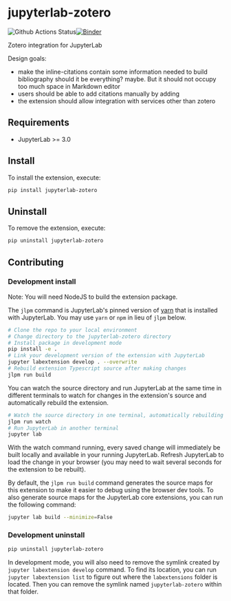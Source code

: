 # jupyterlab-zotero

![Github Actions Status](https://github.com/krassowski/jupyterlab-zotero/workflows/Build/badge.svg)[![Binder](https://mybinder.org/badge_logo.svg)](https://mybinder.org/v2/gh/krassowski/jupyterlab-zotero/main?urlpath=lab)

Zotero integration for JupyterLab

Design goals:

- make the inline-citations contain some information needed to build bibliography
  should it be everything? maybe. But it should not occupy too much space in Markdown editor
- users should be able to add citations manually by adding <cite>
- the extension should allow integration with services other than zotero


## Requirements

* JupyterLab >= 3.0

## Install

To install the extension, execute:

```bash
pip install jupyterlab-zotero
```

## Uninstall

To remove the extension, execute:

```bash
pip uninstall jupyterlab-zotero
```


## Contributing

### Development install

Note: You will need NodeJS to build the extension package.

The `jlpm` command is JupyterLab's pinned version of
[yarn](https://yarnpkg.com/) that is installed with JupyterLab. You may use
`yarn` or `npm` in lieu of `jlpm` below.

```bash
# Clone the repo to your local environment
# Change directory to the jupyterlab-zotero directory
# Install package in development mode
pip install -e .
# Link your development version of the extension with JupyterLab
jupyter labextension develop . --overwrite
# Rebuild extension Typescript source after making changes
jlpm run build
```

You can watch the source directory and run JupyterLab at the same time in different terminals to watch for changes in the extension's source and automatically rebuild the extension.

```bash
# Watch the source directory in one terminal, automatically rebuilding when needed
jlpm run watch
# Run JupyterLab in another terminal
jupyter lab
```

With the watch command running, every saved change will immediately be built locally and available in your running JupyterLab. Refresh JupyterLab to load the change in your browser (you may need to wait several seconds for the extension to be rebuilt).

By default, the `jlpm run build` command generates the source maps for this extension to make it easier to debug using the browser dev tools. To also generate source maps for the JupyterLab core extensions, you can run the following command:

```bash
jupyter lab build --minimize=False
```

### Development uninstall

```bash
pip uninstall jupyterlab-zotero
```

In development mode, you will also need to remove the symlink created by `jupyter labextension develop`
command. To find its location, you can run `jupyter labextension list` to figure out where the `labextensions`
folder is located. Then you can remove the symlink named `jupyterlab-zotero` within that folder.
